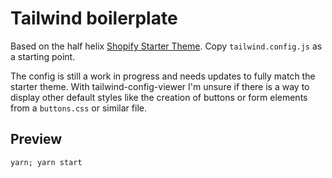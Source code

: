 # Tailwind boilerplate

Based on the half helix [Shopify Starter Theme](https://www.figma.com/file/GY13fltZXHlOZTwOJ9sIb4/Shopify-Starter-Theme-%5B2021%5D?node-id=3646%3A39750). Copy `tailwind.config.js` as a starting point.

The config is still a work in progress and needs updates to fully match the starter theme. With tailwind-config-viewer I'm unsure if there is a way to display other default styles like the creation of buttons or form elements from a `buttons.css` or similar file.

## Preview

`yarn; yarn start`
